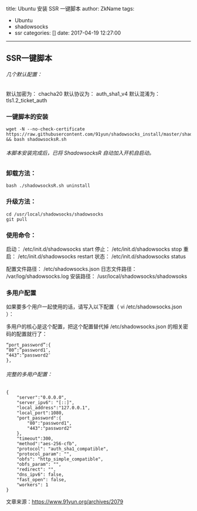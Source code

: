 title: Ubuntu 安装 SSR 一键脚本
author: ZkName
tags:
  - Ubuntu
  - shadowsocks
  - ssr
categories: []
date: 2017-04-19 12:27:00
---
## SSR一键脚本

###### 几个默认配置：
默认加密为： chacha20
默认协议为： auth_sha1_v4
默认混淆为：  tls1.2_ticket_auth

### 一键脚本的安装
```shell
wget -N --no-check-certificate https://raw.githubusercontent.com/91yun/shadowsocks_install/master/shadowsocksR.sh && bash shadowsocksR.sh
```
###### 本脚本安装完成后，已将 ShadowsocksR 自动加入开机自启动。
### 卸载方法：
```shell
bash ./shadowsocksR.sh uninstall
```
### 升级方法：
```shell
cd /usr/local/shadowsocks/shadowsocks
git pull
```
### 使用命令：
启动： /etc/init.d/shadowsocks start
停止： /etc/init.d/shadowsocks stop
重启： /etc/init.d/shadowsocks restart
状态： /etc/init.d/shadowsocks status

配置文件路径： /etc/shadowsocks.json
日志文件路径： /var/log/shadowsocks.log
安装路径： /usr/local/shadowsocks/shadowsoks

### 多用户配置
如果要多个用户一起使用的话，请写入以下配置（ vi /etc/shadowsocks.json ）：

多用户的核心是这个配置，把这个配置替代掉 /etc/shadowsocks.json 的相关密码的配置就行了：
```shell
“port_password”:{
“80”:”password1″,
“443”:”password2″
},
```

###### 完整的多用户配置：
```shell
{
    "server":"0.0.0.0",
    "server_ipv6": "[::]",
    "local_address":"127.0.0.1",
    "local_port":1080,
    "port_password":{
        "80":"password1",
        "443":"password2"
    },
    "timeout":300,
    "method":"aes-256-cfb",
    "protocol": "auth_sha1_compatible",
    "protocol_param": "",
    "obfs": "http_simple_compatible",
    "obfs_param": "",
    "redirect": "",
    "dns_ipv6": false,
    "fast_open": false,
    "workers": 1
}
```

文章来源：https://www.91yun.org/archives/2079



